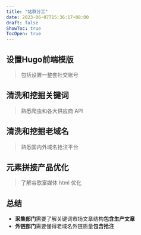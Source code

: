 ```yaml
---
title: "站群分工"
date: 2023-06-07T15:36:17+08:00
draft: false
ShowToc: true
TocOpen: true
---
```


## 设置Hugo前端模版

> 包括设置一整套社交账号

## 清洗和挖掘关键词

> 熟悉爬虫和各大供应商 API

## 清洗和挖掘老域名

> 熟悉国内外域名抢注平台

## 元素拼接产品优化

> 了解谷歌富媒体 html 优化

## 总结

- **采集部门**需要了解关键词市场文章结构**包含生产文章**
- **外链部门**需要懂得老域名外链质量**包含抢注**